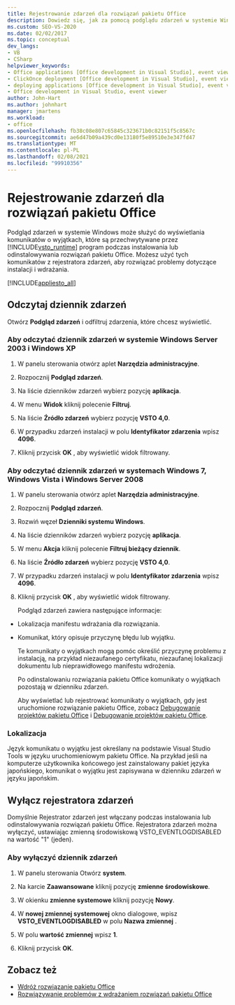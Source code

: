 ```yaml
---
title: Rejestrowanie zdarzeń dla rozwiązań pakietu Office
description: Dowiedz się, jak za pomocą podglądu zdarzeń w systemie Windows zobaczyć komunikaty o wyjątkach, które są przechwytywane przez Visual Studio Tools dla środowiska uruchomieniowego pakietu Office.
ms.custom: SEO-VS-2020
ms.date: 02/02/2017
ms.topic: conceptual
dev_langs:
- VB
- CSharp
helpviewer_keywords:
- Office applications [Office development in Visual Studio], event viewer
- ClickOnce deployment [Office development in Visual Studio], event viewer
- deploying applications [Office development in Visual Studio], event viewer
- Office development in Visual Studio, event viewer
author: John-Hart
ms.author: johnhart
manager: jmartens
ms.workload:
- office
ms.openlocfilehash: fb38c08e807c65845c323671b0c82151f5c8567c
ms.sourcegitcommit: ae6d47b09a439cd0e13180f5e89510e3e347fd47
ms.translationtype: MT
ms.contentlocale: pl-PL
ms.lasthandoff: 02/08/2021
ms.locfileid: "99910356"
---
```

# <a name="event-logging-for-office-solutions"></a>Rejestrowanie zdarzeń dla rozwiązań pakietu Office
  Podgląd zdarzeń w systemie Windows może służyć do wyświetlania komunikatów o wyjątkach, które są przechwytywane przez [!INCLUDE[vsto_runtime](../vsto/includes/vsto-runtime-md.md)] program podczas instalowania lub odinstalowywania rozwiązań pakietu Office. Możesz użyć tych komunikatów z rejestratora zdarzeń, aby rozwiązać problemy dotyczące instalacji i wdrażania.

 [!INCLUDE[appliesto_all](../vsto/includes/appliesto-all-md.md)]

## <a name="read-the-event-log"></a>Odczytaj dziennik zdarzeń
 Otwórz **Podgląd zdarzeń** i odfiltruj zdarzenia, które chcesz wyświetlić.

### <a name="to-read-the-event-log-in-windows-server-2003-and-windows-xp"></a>Aby odczytać dziennik zdarzeń w systemie Windows Server 2003 i Windows XP

1. W panelu sterowania otwórz aplet **Narzędzia administracyjne**.

2. Rozpocznij **Podgląd zdarzeń**.

3. Na liście dzienników zdarzeń wybierz pozycję **aplikacja**.

4. W menu **Widok** kliknij polecenie **Filtruj**.

5. Na liście **Źródło zdarzeń** wybierz pozycję **VSTO 4,0**.

6. W przypadku zdarzeń instalacji w polu **Identyfikator zdarzenia** wpisz **4096**.

7. Kliknij przycisk **OK** , aby wyświetlić widok filtrowany.

### <a name="to-read-the-event-log-in-windows-7-windows-vista-and-windows-server-2008"></a>Aby odczytać dziennik zdarzeń w systemach Windows 7, Windows Vista i Windows Server 2008

1. W panelu sterowania otwórz aplet **Narzędzia administracyjne**.

2. Rozpocznij **Podgląd zdarzeń**.

3. Rozwiń węzeł **Dzienniki systemu Windows**.

4. Na liście dzienników zdarzeń wybierz pozycję **aplikacja**.

5. W menu **Akcja** kliknij polecenie **Filtruj bieżący dziennik**.

6. Na liście **Źródło zdarzeń** wybierz pozycję **VSTO 4,0**.

7. W przypadku zdarzeń instalacji w polu **Identyfikator zdarzenia** wpisz **4096**.

8. Kliknij przycisk **OK** , aby wyświetlić widok filtrowany.

   Podgląd zdarzeń zawiera następujące informacje:

- Lokalizacja manifestu wdrażania dla rozwiązania.

- Komunikat, który opisuje przyczynę błędu lub wyjątku.

  Te komunikaty o wyjątkach mogą pomóc określić przyczynę problemu z instalacją, na przykład niezaufanego certyfikatu, niezaufanej lokalizacji dokumentu lub nieprawidłowego manifestu wdrożenia.

  Po odinstalowaniu rozwiązania pakietu Office komunikaty o wyjątkach pozostają w dzienniku zdarzeń.

  Aby wyświetlać lub rejestrować komunikaty o wyjątkach, gdy jest uruchomione rozwiązanie pakietu Office, zobacz [Debugowanie projektów pakietu Office](../vsto/debugging-office-projects.md) i [Debugowanie projektów pakietu Office](../vsto/debugging-office-projects.md).

### <a name="localization"></a>Lokalizacja
 Język komunikatu o wyjątku jest określany na podstawie Visual Studio Tools w języku uruchomieniowym pakietu Office. Na przykład jeśli na komputerze użytkownika końcowego jest zainstalowany pakiet języka japońskiego, komunikat o wyjątku jest zapisywana w dzienniku zdarzeń w języku japońskim.

## <a name="disable-the-event-logger"></a>Wyłącz rejestratora zdarzeń
 Domyślnie Rejestrator zdarzeń jest włączany podczas instalowania lub odinstalowywania rozwiązań pakietu Office. Rejestratora zdarzeń można wyłączyć, ustawiając zmienną środowiskową VSTO_EVENTLOGDISABLED na wartość "1" (jeden).

### <a name="to-disable-the-event-log"></a>Aby wyłączyć dziennik zdarzeń

1. W panelu sterowania Otwórz **system**.

2. Na karcie **Zaawansowane** kliknij pozycję **zmienne środowiskowe**.

3. W okienku **zmienne systemowe** kliknij pozycję **Nowy**.

4. W **nowej zmiennej systemowej** okno dialogowe, wpisz **VSTO_EVENTLOGDISABLED** w polu **Nazwa zmiennej** .

5. W polu **wartość zmiennej** wpisz **1**.

6. Kliknij przycisk **OK**.

## <a name="see-also"></a>Zobacz też
- [Wdróż rozwiązanie pakietu Office](../vsto/deploying-an-office-solution.md)
- [Rozwiązywanie problemów z wdrażaniem rozwiązań pakietu Office](../vsto/troubleshooting-office-solution-deployment.md)
